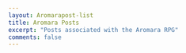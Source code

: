```yaml
---
layout: Aromarapost-list
title: Aromara Posts
excerpt: "Posts associated with the Aromara RPG"
comments: false
---
```

